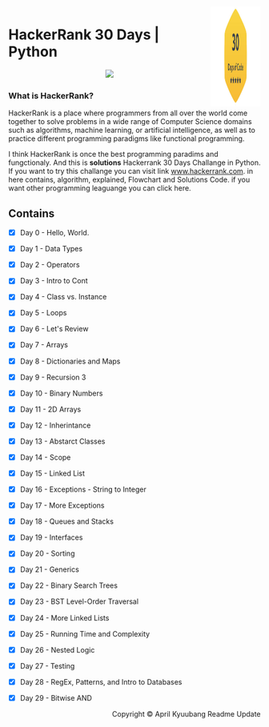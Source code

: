<img src="https://github.com/Kyuubang/Hackerrank-30-Days-Python/blob/master/HR/MyGoldBadge.jpeg" align="right" width="100" height="200" />

# HackerRank 30 Days | Python
<p align="center">
  <img src="https://github.com/Kyuubang/Hackerrank_30_Days/blob/master/HR/HR-Logo-Main.png"/>
</p>

### What is HackerRank?

HackerRank is a place where programmers from all over the world come together to solve problems in a wide range of Computer Science domains such as algorithms, machine learning, or artificial intelligence, as well as to practice different programming paradigms like functional programming. <br />

I think HackerRank is once the best programming paradims and fungctionaly. And this is __solutions__ Hackerrank 30 Days Challange in Python. If you want to try this challange you can visit link www.hackerrank.com. in here contains, algorithm, explained, Flowchart and Solutions Code. if you want other programming leaguange you can click here.

## Contains

- [x] Day 0  - Hello, World.
- [x] Day 1  - Data Types
- [x] Day 2  - Operators
- [x] Day 3  - Intro to Cont
- [x] Day 4  - Class vs. Instance
- [x] Day 5  - Loops
- [x] Day 6  - Let's Review
- [x] Day 7  - Arrays
- [x] Day 8  - Dictionaries and Maps
- [x] Day 9  - Recursion 3
- [x] Day 10 - Binary Numbers
- [x] Day 11 - 2D Arrays
- [x] Day 12 - Inherintance
- [x] Day 13 - Abstarct Classes
- [x] Day 14 - Scope
- [x] Day 15 - Linked List
- [x] Day 16 - Exceptions - String to Integer
- [x] Day 17 - More Exceptions
- [x] Day 18 - Queues and Stacks
- [x] Day 19 - Interfaces
- [x] Day 20 - Sorting
- [x] Day 21 - Generics
- [x] Day 22 - Binary Search Trees
- [x] Day 23 - BST Level-Order Traversal
- [x] Day 24 - More Linked Lists
- [x] Day 25 - Running Time and Complexity
- [x] Day 26 - Nested Logic
- [x] Day 27 - Testing
- [x] Day 28 - RegEx, Patterns, and Intro to Databases
- [x] Day 29 - Bitwise AND


<p align="right">
  Copyright © April Kyuubang Readme Update
</p>
